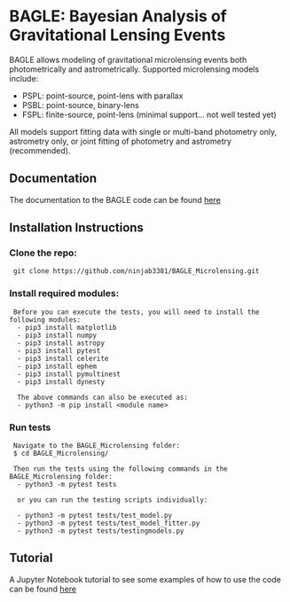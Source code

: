 # BAGLE: Bayesian Analysis of Gravitational Lensing Events

BAGLE allows modeling of gravitational microlensing events both photometrically and astrometrically. Supported microlensing models include:

- PSPL: point-source, point-lens with parallax
- PSBL: point-source, binary-lens
- FSPL: finite-source, point-lens (minimal support... not well tested yet)
     
All models support fitting data with single or multi-band photometry only, astrometry only, or joint fitting of photometry and astrometry (recommended).

## Documentation
The documentation to the BAGLE code can be found [here](https://bagle.readthedocs.io/en/latest/)

## Installation Instructions
### Clone the repo: 
     git clone https://github.com/ninjab3381/BAGLE_Microlensing.git

### Install required modules:
     Before you can execute the tests, you will need to install the following modules:
      - pip3 install matplotlib
      - pip3 install numpy
      - pip3 install astropy
      - pip3 install pytest
      - pip3 install celerite
      - pip3 install ephem
      - pip3 install pymultinest
      - pip3 install dynesty
      
      The above commands can also be executed as:
      - python3 -m pip install <module name>

### Run tests
     Navigate to the BAGLE_Microlensing folder:
     $ cd BAGLE_Microlensing/      
      
     Then run the tests using the following commands in the BAGLE_Microlensing folder:
      - python3 -m pytest tests
      
      or you can run the testing scripts individually:
      
      - python3 -m pytest tests/test_model.py
      - python3 -m pytest tests/test_model_fitter.py
      - python3 -m pytest tests/testingmodels.py

## Tutorial
A Jupyter Notebook tutorial to see some examples of how to use the code can be found [here](./BAGLE_TUTORIAL.ipynb)
